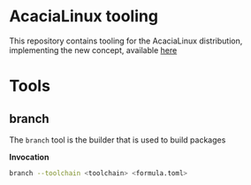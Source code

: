 # AcaciaLinux tooling

This repository contains tooling for the AcaciaLinux distribution, implementing the new concept, available [here](https://github.com/AcaciaLinux/concept)

# Tools

## branch

The `branch` tool is the builder that is used to build packages

**Invocation**

```bash
branch --toolchain <toolchain> <formula.toml>
```
